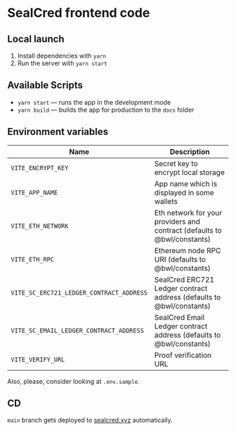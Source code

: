# SealCred frontend code

## Local launch

1. Install dependencies with `yarn`
2. Run the server with `yarn start`

## Available Scripts

- `yarn start` — runs the app in the development mode
- `yarn build` — builds the app for production to the `docs` folder

## Environment variables

| Name                                     | Description                                                              |
| ---------------------------------------- | ------------------------------------------------------------------------ |
| `VITE_ENCRYPT_KEY`                       | Secret key to encrypt local storage                                      |
| `VITE_APP_NAME`                          | App name which is displayed in some wallets                              |
| `VITE_ETH_NETWORK`                       | Eth network for your providers and contract (defaults to @bwl/constants) |
| `VITE_ETH_RPC`                           | Ethereum node RPC URI (defaults to @bwl/constants)                       |
| `VITE_SC_ERC721_LEDGER_CONTRACT_ADDRESS` | SealCred ERC721 Ledger contract address (defaults to @bwl/constants)     |
| `VITE_SC_EMAIL_LEDGER_CONTRACT_ADDRESS`  | SealCred Email Ledger contract address (defaults to @bwl/constants)      |
| `VITE_VERIFY_URL`                        | Proof verification URL                                                   |

Also, please, consider looking at `.env.sample`.

## CD

`main` branch gets deployed to [sealcred.xyz](https://sealcred.xyz) automatically.
